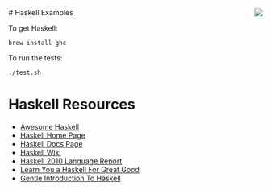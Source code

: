<img align="right" src="https://raw.githubusercontent.com/rtoal/polyglot/master/resources/haskell-logo-300.png">
# Haskell Examples

To get Haskell:

```
brew install ghc
```

To run the tests:

```
./test.sh
```

# Haskell Resources

* [Awesome Haskell](https://github.com/krispo/awesome-haskell)
* [Haskell Home Page](https://www.haskell.org/)
* [Haskell Docs Page](https://www.haskell.org/documentation)
* [Haskell Wiki](https://wiki.haskell.org/Haskell)
* [Haskell 2010 Language Report](https://www.haskell.org/onlinereport/haskell2010/)
* [Learn You a Haskell For Great Good](http://learnyouahaskell.com/)
* [Gentle Introduction To Haskell](https://www.haskell.org/tutorial/)
